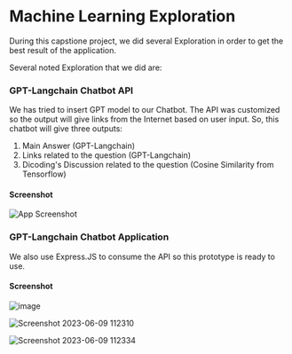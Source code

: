 
# Machine Learning Exploration

During this capstione project, we did several Exploration in order to get the best result of the application.

Several noted Exploration that we did are:


### GPT-Langchain Chatbot API

We has tried to insert GPT model to our Chatbot. The API was customized so the output will give links from the Internet based on user input. So, this chatbot will give three outputs:
1. Main Answer (GPT-Langchain)
2. Links related to the question (GPT-Langchain)
3. Dicoding's Discussion related to the question (Cosine Similarity from Tensorflow)

#### Screenshot
![App Screenshot](https://snipboard.io/izvMHh.jpg)

### GPT-Langchain Chatbot Application

We also use Express.JS to consume the API so this prototype is ready to use.

#### Screenshot
![image](https://github.com/C23-DF02-DiskusAI-Dicoding-Indonesia/ML-Exploration/assets/108522618/3ddf7977-f5d6-4493-86b1-cb0cbe0509b5)

![Screenshot 2023-06-09 112310](https://github.com/C23-DF02-DiskusAI-Dicoding-Indonesia/ML-Exploration/assets/108522618/10881374-40e7-481a-8abc-a10c55ec8c87)

![Screenshot 2023-06-09 112334](https://github.com/C23-DF02-DiskusAI-Dicoding-Indonesia/ML-Exploration/assets/108522618/16513064-d49e-4df0-b3e0-602bd0e0aef6)


